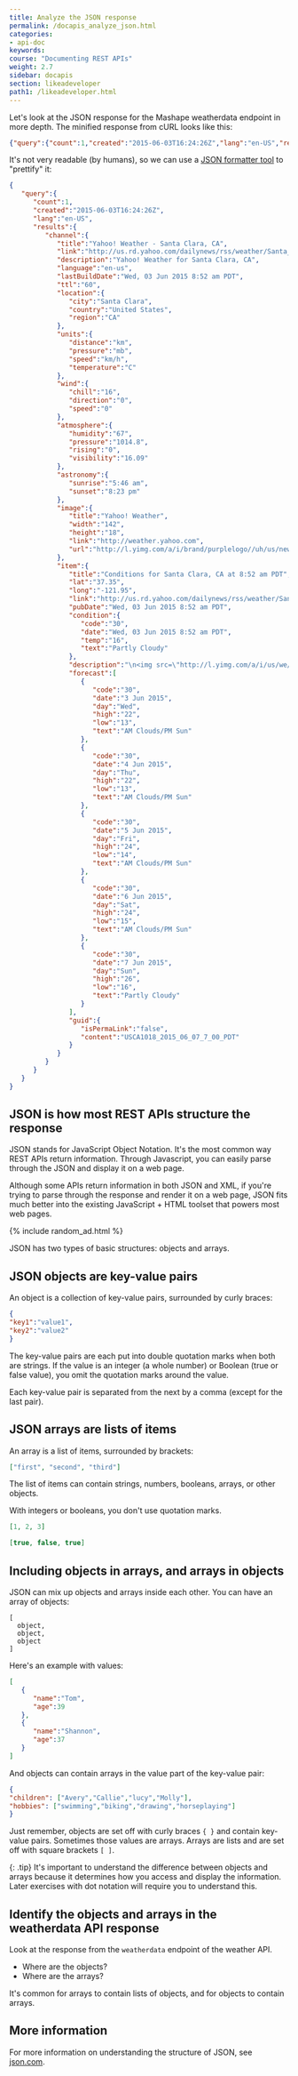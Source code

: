 ```yaml
---
title: Analyze the JSON response
permalink: /docapis_analyze_json.html
categories:
- api-doc
keywords:
course: "Documenting REST APIs"
weight: 2.7
sidebar: docapis
section: likeadeveloper 
path1: /likeadeveloper.html
---
```


Let's look at the JSON response for the Mashape weatherdata endpoint in more depth. The minified response from cURL looks like this:

```json
{"query":{"count":1,"created":"2015-06-03T16:24:26Z","lang":"en-US","results":{"channel":{"title":"Yahoo! Weather - Santa Clara, CA","link":"http://us.rd.yahoo.com/dailynews/rss/weather/Santa_Clara__CA/*http://weather.yahoo.com/forecast/USCA1018_c.html","description":"Yahoo! Weather for Santa Clara, CA","language":"en-us","lastBuildDate":"Wed, 03 Jun 2015 8:52 am PDT","ttl":"60","location":{"city":"Santa Clara","country":"United States","region":"CA"},"units":{"distance":"km","pressure":"mb","speed":"km/h","temperature":"C"},"wind":{"chill":"16","direction":"0","speed":"0"},"atmosphere":{"humidity":"67","pressure":"1014.8","rising":"0","visibility":"16.09"},"astronomy":{"sunrise":"5:46 am","sunset":"8:23 pm"},"image":{"title":"Yahoo! Weather","width":"142","height":"18","link":"http://weather.yahoo.com","url":"http://l.yimg.com/a/i/brand/purplelogo//uh/us/news-wea.gif"},"item":{"title":"Conditions for Santa Clara, CA at 8:52 am PDT","lat":"37.35","long":"-121.95","link":"http://us.rd.yahoo.com/dailynews/rss/weather/Santa_Clara__CA/*http://weather.yahoo.com/forecast/USCA1018_c.html","pubDate":"Wed, 03 Jun 2015 8:52 am PDT","condition":{"code":"30","date":"Wed, 03 Jun 2015 8:52 am PDT","temp":"16","text":"Partly Cloudy"},"description":"\n<img src=\"http://l.yimg.com/a/i/us/we/52/30.gif\"/><br />\n<b>Current Conditions:</b><br />\nPartly Cloudy, 16 C<BR />\n<BR /><b>Forecast:</b><BR />\nWed - AM Clouds/PM Sun. High: 22 Low: 13<br />\nThu - AM Clouds/PM Sun. High: 22 Low: 13<br />\nFri - AM Clouds/PM Sun. High: 24 Low: 14<br />\nSat - AM Clouds/PM Sun. High: 24 Low: 15<br />\nSun - Partly Cloudy. High: 26 Low: 16<br />\n<br />\n<a href=\"http://us.rd.yahoo.com/dailynews/rss/weather/Santa_Clara__CA/*http://weather.yahoo.com/forecast/USCA1018_c.html\">Full Forecast at Yahoo! Weather</a><BR/><BR/>\n(provided by <a href=\"http://www.weather.com\" >The Weather Channel</a>)<br/>\n","forecast":[{"code":"30","date":"3 Jun 2015","day":"Wed","high":"22","low":"13","text":"AM Clouds/PM Sun"},{"code":"30","date":"4 Jun 2015","day":"Thu","high":"22","low":"13","text":"AM Clouds/PM Sun"},{"code":"30","date":"5 Jun 2015","day":"Fri","high":"24","low":"14","text":"AM Clouds/PM Sun"},{"code":"30","date":"6 Jun 2015","day":"Sat","high":"24","low":"15","text":"AM Clouds/PM Sun"},{"code":"30","date":"7 Jun 2015","day":"Sun","high":"26","low":"16","text":"Partly Cloudy"}],"guid":{"isPermaLink":"false","content":"USCA1018_2015_06_07_7_00_PDT"}}}}}}
```

It's not very readable (by humans), so we can use a [JSON formatter tool](http://jsonformatter.curiousconcept.com/) to "prettify" it:

```json
{  
   "query":{  
      "count":1,
      "created":"2015-06-03T16:24:26Z",
      "lang":"en-US",
      "results":{  
         "channel":{  
            "title":"Yahoo! Weather - Santa Clara, CA",
            "link":"http://us.rd.yahoo.com/dailynews/rss/weather/Santa_Clara__CA/*http://weather.yahoo.com/forecast/USCA1018_c.html",
            "description":"Yahoo! Weather for Santa Clara, CA",
            "language":"en-us",
            "lastBuildDate":"Wed, 03 Jun 2015 8:52 am PDT",
            "ttl":"60",
            "location":{  
               "city":"Santa Clara",
               "country":"United States",
               "region":"CA"
            },
            "units":{  
               "distance":"km",
               "pressure":"mb",
               "speed":"km/h",
               "temperature":"C"
            },
            "wind":{  
               "chill":"16",
               "direction":"0",
               "speed":"0"
            },
            "atmosphere":{  
               "humidity":"67",
               "pressure":"1014.8",
               "rising":"0",
               "visibility":"16.09"
            },
            "astronomy":{  
               "sunrise":"5:46 am",
               "sunset":"8:23 pm"
            },
            "image":{  
               "title":"Yahoo! Weather",
               "width":"142",
               "height":"18",
               "link":"http://weather.yahoo.com",
               "url":"http://l.yimg.com/a/i/brand/purplelogo//uh/us/news-wea.gif"
            },
            "item":{  
               "title":"Conditions for Santa Clara, CA at 8:52 am PDT",
               "lat":"37.35",
               "long":"-121.95",
               "link":"http://us.rd.yahoo.com/dailynews/rss/weather/Santa_Clara__CA/*http://weather.yahoo.com/forecast/USCA1018_c.html",
               "pubDate":"Wed, 03 Jun 2015 8:52 am PDT",
               "condition":{  
                  "code":"30",
                  "date":"Wed, 03 Jun 2015 8:52 am PDT",
                  "temp":"16",
                  "text":"Partly Cloudy"
               },
               "description":"\n<img src=\"http://l.yimg.com/a/i/us/we/52/30.gif\"/><br />\n<b>Current Conditions:</b><br />\nPartly Cloudy, 16 C<BR />\n<BR /><b>Forecast:</b><BR />\nWed - AM Clouds/PM Sun. High: 22 Low: 13<br />\nThu - AM Clouds/PM Sun. High: 22 Low: 13<br />\nFri - AM Clouds/PM Sun. High: 24 Low: 14<br />\nSat - AM Clouds/PM Sun. High: 24 Low: 15<br />\nSun - Partly Cloudy. High: 26 Low: 16<br />\n<br />\n<a href=\"http://us.rd.yahoo.com/dailynews/rss/weather/Santa_Clara__CA/*http://weather.yahoo.com/forecast/USCA1018_c.html\">Full Forecast at Yahoo! Weather</a><BR/><BR/>\n(provided by <a href=\"http://www.weather.com\" >The Weather Channel</a>)<br/>\n",
               "forecast":[  
                  {  
                     "code":"30",
                     "date":"3 Jun 2015",
                     "day":"Wed",
                     "high":"22",
                     "low":"13",
                     "text":"AM Clouds/PM Sun"
                  },
                  {  
                     "code":"30",
                     "date":"4 Jun 2015",
                     "day":"Thu",
                     "high":"22",
                     "low":"13",
                     "text":"AM Clouds/PM Sun"
                  },
                  {  
                     "code":"30",
                     "date":"5 Jun 2015",
                     "day":"Fri",
                     "high":"24",
                     "low":"14",
                     "text":"AM Clouds/PM Sun"
                  },
                  {  
                     "code":"30",
                     "date":"6 Jun 2015",
                     "day":"Sat",
                     "high":"24",
                     "low":"15",
                     "text":"AM Clouds/PM Sun"
                  },
                  {  
                     "code":"30",
                     "date":"7 Jun 2015",
                     "day":"Sun",
                     "high":"26",
                     "low":"16",
                     "text":"Partly Cloudy"
                  }
               ],
               "guid":{  
                  "isPermaLink":"false",
                  "content":"USCA1018_2015_06_07_7_00_PDT"
               }
            }
         }
      }
   }
}
```

## JSON is how most REST APIs structure the response

JSON stands for JavaScript Object Notation. It's the most common way REST APIs return information. Through Javascript, you can easily parse through the JSON and display it on a web page.

Although some APIs return information in both JSON and XML, if you're trying to parse through the response and render it on a web page, JSON fits much better into the existing JavaScript + HTML toolset that powers most web pages.

{% include random_ad.html %}

JSON has two types of basic structures: objects and arrays.

## JSON objects are key-value pairs

An object is a collection of key-value pairs, surrounded by curly braces:

```json
{
"key1":"value1",
"key2":"value2"
}
```

The key-value pairs are each put into double quotation marks when both are strings. If the value is an integer (a whole number) or Boolean (true or false value), you omit the quotation marks around the value.

Each key-value pair is separated from the next by a comma (except for the last pair).

## JSON arrays are lists of items

An array is a list of items, surrounded by brackets:

```json
["first", "second", "third"]
```

The list of items can contain strings, numbers, booleans, arrays, or other objects.

With integers or booleans, you don't use quotation marks.

```json
[1, 2, 3]
```

```json
[true, false, true]
```

## Including objects in arrays, and arrays in objects

JSON can mix up objects and arrays inside each other. You can have an array of objects:

```
[
  object,
  object,
  object
]
```

Here's an example with values:

```json
[  
   {  
      "name":"Tom",
      "age":39
   },
   {  
      "name":"Shannon",
      "age":37
   }
]
```

And objects can contain arrays in the value part of the key-value pair:

```json
{
"children": ["Avery","Callie","lucy","Molly"],
"hobbies": ["swimming","biking","drawing","horseplaying"]
}
```

Just remember, objects are set off with curly braces `{ }` and contain key-value pairs. Sometimes those values are arrays. Arrays are lists and are set off with square brackets `[ ]`.

{: .tip}
It's important to understand the difference between objects and arrays because it determines how you access and display the information. Later exercises with dot notation will require you to understand this.

## Identify the objects and arrays in the weatherdata API response

Look at the response from the `weatherdata` endpoint of the weather API.

* Where are the objects?
* Where are the arrays?

It's common for arrays to contain lists of objects, and for objects to contain arrays.

## More information

For more information on understanding the structure of JSON, see [json.com](https://www.json.com/).
